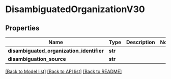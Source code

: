 # DisambiguatedOrganizationV30

## Properties
Name | Type | Description | Notes
------------ | ------------- | ------------- | -------------
**disambiguated_organization_identifier** | **str** |  | 
**disambiguation_source** | **str** |  | 

[[Back to Model list]](../README.md#documentation-for-models) [[Back to API list]](../README.md#documentation-for-api-endpoints) [[Back to README]](../README.md)

